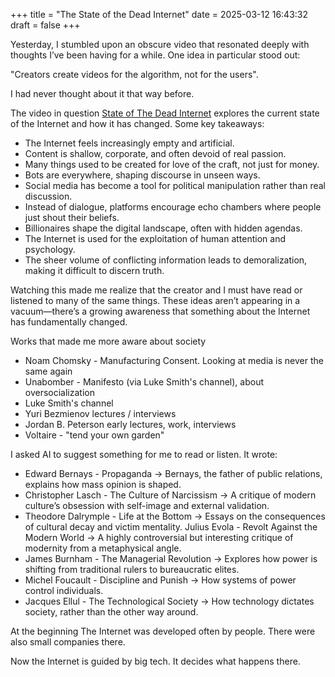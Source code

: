 +++
title = "The State of the Dead Internet"
date = 2025-03-12 16:43:32
draft = false
+++

Yesterday, I stumbled upon an obscure video that resonated deeply with thoughts I’ve been having for a while. One idea in particular stood out:

"Creators create videos for the algorithm, not for the users".

I had never thought about it that way before.

The video in question [State of The Dead Internet](https://www.youtube.com/watch?v=GELgKl_Wow8) explores the current state of the Internet and how it has changed. Some key takeaways:

 - The Internet feels increasingly empty and artificial.
 - Content is shallow, corporate, and often devoid of real passion.
 - Many things used to be created for love of the craft, not just for money.
 - Bots are everywhere, shaping discourse in unseen ways.
 - Social media has become a tool for political manipulation rather than real discussion.
 - Instead of dialogue, platforms encourage echo chambers where people just shout their beliefs.
 - Billionaires shape the digital landscape, often with hidden agendas.
 - The Internet is used for the exploitation of human attention and psychology.
 - The sheer volume of conflicting information leads to demoralization, making it difficult to discern truth.

Watching this made me realize that the creator and I must have read or listened to many of the same things. These ideas aren’t appearing in a vacuum—there’s a growing awareness that something about the Internet has fundamentally changed.

Works that made me more aware about society

 - Noam Chomsky - Manufacturing Consent. Looking at media is never the same again
 - Unabomber - Manifesto (via Luke Smith's channel), about oversocialization
 - Luke Smith's channel
 - Yuri Bezmienov lectures / interviews
 - Jordan B. Peterson early lectures, work, interviews
 - Voltaire - "tend your own garden"

I asked AI to suggest something for me to read or listen. It wrote:

 - Edward Bernays - Propaganda → Bernays, the father of public relations, explains how mass opinion is shaped.
 - Christopher Lasch - The Culture of Narcissism → A critique of modern culture’s obsession with self-image and external validation.
 - Theodore Dalrymple - Life at the Bottom → Essays on the consequences of cultural decay and victim mentality.
Julius Evola - Revolt Against the Modern World → A highly controversial but interesting critique of modernity from a metaphysical angle.
 - James Burnham - The Managerial Revolution → Explores how power is shifting from traditional rulers to bureaucratic elites.
 - Michel Foucault - Discipline and Punish → How systems of power control individuals.
 - Jacques Ellul - The Technological Society → How technology dictates society, rather than the other way around.

At the beginning The Internet was developed often by people. There were also small companies there.

Now the Internet is guided by big tech. It decides what happens there.
